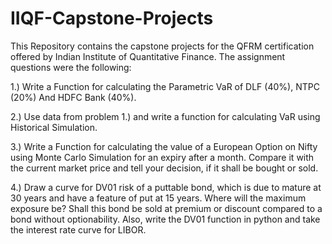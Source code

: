 # IIQF-Capstone-Projects
This Repository contains the capstone projects for the QFRM certification offered by Indian Institute of Quantitative Finance.
The assignment questions were the following:

1.) Write a Function for calculating the Parametric VaR of DLF (40%), NTPC (20%) And HDFC Bank (40%). 

2.) Use data from problem 1.) and write a function for calculating VaR using Historical Simulation.

3.) Write a Function for calculating the value of a European Option on Nifty using Monte Carlo Simulation for an expiry after a month. Compare it with the current market price and tell your decision, if it shall be bought or sold.

4.) Draw a curve for DV01 risk of a puttable bond, which is due to mature at 30 years and have a feature of put at 15 years. Where will the maximum exposure be? Shall this bond be sold at premium or discount compared to a bond without optionability. Also, write the DV01 function in python and take the interest rate curve for LIBOR.

